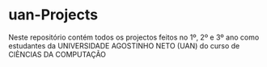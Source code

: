 # uan-Projects
Neste repositório contém todos os projectos feitos no 1º, 2º e 3º ano como estudantes da UNIVERSIDADE AGOSTINHO NETO (UAN) do curso de CIÈNCIAS DA COMPUTAÇÃO
